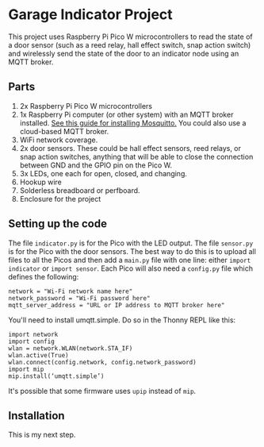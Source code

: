 # Garage Indicator Project

This project uses Raspberry Pi Pico W microcontrollers to read the state of a door sensor (such as a reed relay, hall effect switch, snap action switch) and wirelessly send the state of the door to an indicator node using an MQTT broker.

## Parts
1. 2x Raspberry Pi Pico W microcontrollers
2. 1x Raspberry Pi computer (or other system) with an MQTT broker installed. [See this guide for installing Mosquitto.](https://mosquitto.org/download/) You could also use a cloud-based MQTT broker.
3. WiFi network coverage.
4. 2x door sensors. These could be hall effect sensors, reed relays, or snap action switches, anything that will be able to close the connection between GND and the GPIO pin on the Pico W.
5. 3x LEDs, one each for open, closed, and changing.
6. Hookup wire
7. Solderless breadboard or perfboard.
8. Enclosure for the project

## Setting up the code
The file `indicator.py` is for the Pico with the LED output. The file `sensor.py` is for the Pico with the door sensors. The best way to do this is to upload all files to all the Picos and then add a `main.py` file with one line: either `import indicator` or `import sensor`. Each Pico will also need a `config.py` file which defines the following:

	network = "Wi-Fi network name here"
	network_password = "Wi-Fi password here"
	mqtt_server_address = "URL or IP address to MQTT broker here"

You'll need to install umqtt.simple. Do so in the Thonny REPL like this:

	import network
	import config
	wlan = network.WLAN(network.STA_IF)
	wlan.active(True)
	wlan.connect(config.network, config.network_password)
	import mip
	mip.install(‘umqtt.simple’)

It's possible that some firmware uses `upip` instead of `mip`.

## Installation
This is my next step.